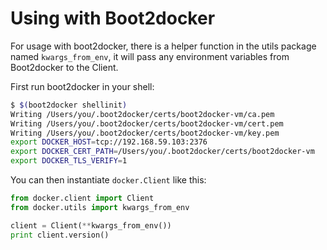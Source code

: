 # Using with Boot2docker

For usage with boot2docker, there is a helper function in the utils package named `kwargs_from_env`, it will pass any environment variables from Boot2docker to the Client.

First run boot2docker in your shell:
```bash
$ $(boot2docker shellinit)
Writing /Users/you/.boot2docker/certs/boot2docker-vm/ca.pem
Writing /Users/you/.boot2docker/certs/boot2docker-vm/cert.pem
Writing /Users/you/.boot2docker/certs/boot2docker-vm/key.pem
export DOCKER_HOST=tcp://192.168.59.103:2376
export DOCKER_CERT_PATH=/Users/you/.boot2docker/certs/boot2docker-vm
export DOCKER_TLS_VERIFY=1
```

You can then instantiate `docker.Client` like this:
```python
from docker.client import Client
from docker.utils import kwargs_from_env

client = Client(**kwargs_from_env())
print client.version()
```
